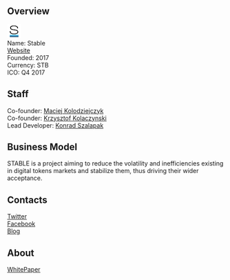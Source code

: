## Overview
![logo](../projects/logo/stable.png)  
Name: Stable  
[Website](https://stable.foundation/)  
Founded: 2017  
Currency: STB  
ICO: Q4 2017
## Staff
Co-founder: [Maciej Kolodziejczyk](../people/maciej_kolodziejczyk.md)  
Co-founder: [Krzysztof Kolaczynski](../people/krzysztof_kolaczynski.md)  
Lead Developer: [Konrad Szalapak](../people/konrad_szalapak.md)  
## Business Model
STABLE is a project aiming to reduce the volatility and inefficiencies existing in digital tokens markets and stabilize them, thus driving their wider acceptance.
## Contacts  
[Twitter](https://twitter.com/STABLE_token)   
[Facebook](https://www.facebook.com/Stable-1532564000127095/)    
[Blog](https://stable.foundation/blog/)  
## About  
[WhitePaper](https://stable.foundation/wp-content/uploads/2017/07/stable_white_paper_v_0_96.pdf)  
